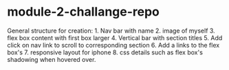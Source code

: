 # module-2-challange-repo
General structure for creation:
    1. Nav bar with name
    2. image of myself
    3. flex box content with first box larger
    4. Vertical bar with section titles
    5. Add click on nav link to scroll to corresponding section
    6. Add a links to the flex box's
    7. responsive layout for iphone
    8. css details such as flex box's shadowing when hovered   over.


